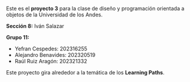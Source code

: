 Este es el **proyecto 3** para la clase de diseño y programación orientada a objetos de la Universidad de los Andes.

**Sección 8:** Iván Salazar 

**Grupo 11:**
- Yefran Cespedes: 202316255
- Alejandro Benavides: 202320519
- Raúl Ruiz Aragón: 202321332

Este proyecto gira alrededor a la temática de los **Learning Paths**.
